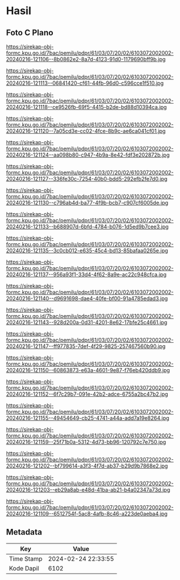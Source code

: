 # Hasil

## Foto C Plano

https://sirekap-obj-formc.kpu.go.id/7bac/pemilu/pdpr/61/03/07/20/02/6103072002002-20240216-121106--8b0862e2-8a7d-4123-91d0-1179690bff9b.jpg

https://sirekap-obj-formc.kpu.go.id/7bac/pemilu/pdpr/61/03/07/20/02/6103072002002-20240216-121113--06841420-cf61-44fb-96d0-c596cce1f510.jpg

https://sirekap-obj-formc.kpu.go.id/7bac/pemilu/pdpr/61/03/07/20/02/6103072002002-20240216-121118--ce9526fb-69f5-4415-b2de-bd88d10394ca.jpg

https://sirekap-obj-formc.kpu.go.id/7bac/pemilu/pdpr/61/03/07/20/02/6103072002002-20240216-121120--7a05cd3e-cc02-4fce-8b9c-ae6ca041cf01.jpg

https://sirekap-obj-formc.kpu.go.id/7bac/pemilu/pdpr/61/03/07/20/02/6103072002002-20240216-121124--aa098b80-c947-4b9a-8e42-fdf3e202872b.jpg

https://sirekap-obj-formc.kpu.go.id/7bac/pemilu/pdpr/61/03/07/20/02/6103072002002-20240216-121127--336fe30c-7254-40b0-bdd5-292efb2fe7d0.jpg

https://sirekap-obj-formc.kpu.go.id/7bac/pemilu/pdpr/61/03/07/20/02/6103072002002-20240216-121130--c796ab4d-ba77-4f9b-bcb7-c907cf6005de.jpg

https://sirekap-obj-formc.kpu.go.id/7bac/pemilu/pdpr/61/03/07/20/02/6103072002002-20240216-121133--b688907d-6bfd-4784-b076-1d5ed9b7cee3.jpg

https://sirekap-obj-formc.kpu.go.id/7bac/pemilu/pdpr/61/03/07/20/02/6103072002002-20240216-121135--3c0cb012-e635-45c4-bd13-85bafaa0265e.jpg

https://sirekap-obj-formc.kpu.go.id/7bac/pemilu/pdpr/61/03/07/20/02/6103072002002-20240216-121137--956a93f1-33d4-4f62-8a9e-ac22c948cfca.jpg

https://sirekap-obj-formc.kpu.go.id/7bac/pemilu/pdpr/61/03/07/20/02/6103072002002-20240216-121140--d9691698-dae4-40fe-bf00-91a4785edad3.jpg

https://sirekap-obj-formc.kpu.go.id/7bac/pemilu/pdpr/61/03/07/20/02/6103072002002-20240216-121143--928d200a-0d31-4201-8e62-17bfe25c4661.jpg

https://sirekap-obj-formc.kpu.go.id/7bac/pemilu/pdpr/61/03/07/20/02/6103072002002-20240216-121147--ff977835-7def-4f29-9825-257467560b90.jpg

https://sirekap-obj-formc.kpu.go.id/7bac/pemilu/pdpr/61/03/07/20/02/6103072002002-20240216-121150--60863873-e63a-4601-9e87-f76eb420ddb9.jpg

https://sirekap-obj-formc.kpu.go.id/7bac/pemilu/pdpr/61/03/07/20/02/6103072002002-20240216-121152--6f7c29b7-091e-42b2-adce-6755a2bc47b2.jpg

https://sirekap-obj-formc.kpu.go.id/7bac/pemilu/pdpr/61/03/07/20/02/6103072002002-20240216-121155--49454649-cb25-4741-a44a-add7a19e8264.jpg

https://sirekap-obj-formc.kpu.go.id/7bac/pemilu/pdpr/61/03/07/20/02/6103072002002-20240216-121159--25f71b0a-5312-4d73-bb96-120792c7e750.jpg

https://sirekap-obj-formc.kpu.go.id/7bac/pemilu/pdpr/61/03/07/20/02/6103072002002-20240216-121202--bf799614-a3f3-4f7d-ab37-b29d9b7868e2.jpg

https://sirekap-obj-formc.kpu.go.id/7bac/pemilu/pdpr/61/03/07/20/02/6103072002002-20240216-121203--eb29a8ab-e48d-41ba-ab21-b4a02347a73d.jpg

https://sirekap-obj-formc.kpu.go.id/7bac/pemilu/pdpr/61/03/07/20/02/6103072002002-20240216-121109--6512754f-5ac8-4afb-8c46-a223de0aeba4.jpg


## Metadata

| Key        | Value               |
| ---------- | ------------------- |
| Time Stamp | 2024-02-24 22:33:55 |
| Kode Dapil | 6102                |



